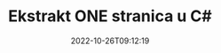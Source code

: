 ---
############################# Static ############################
layout: "auto-gen-merger"
date: 2022-10-26T09:12:19
draft: false
otherformats: ott pdf pps ppsx ppt pptx rtf tex vdx vsdm vsdx vssm vssx vstm vstx vsx

############################# Head ############################
head_title: "Ekstrakt ONE stranica u C#"
head_description: "Brzo izdvojite stranice iz ONE datoteke u C#. Spremite novi dokument koji sadrži odabrane stranice pomoću API-ja za spajanje dokumenata."

############################# Header ############################
title: "Ekstrakt ONE stranica u C#"
description: "Izdvojite ONE stranice s nekoliko redaka .NET koda."
bg_image: "https://cms.admin.containerize.com/templates/aspose/App_Themes/V3/images/bg/header1.png"
bg_overlay: false
button:
    enable: true
    icon: "fas fa-arrow-down"
    label: "Preuzmite besplatnu probnu verziju"
    link: "https://downloads.groupdocs.com/merger/net"

############################# SubMenu ############################
submenu:
    enable: true

    left:
        img_alt: "GroupDocs.Merger for .NET"
        image: "https://cms.admin.containerize.com/templates/groupdocs/images/product-logos/90x90-noborder/groupdocs-merger-net.png"
        product: "GroupDocs.Merger"
        platform: ".NET"

    middle:
        button:

            # button loop
            - link: "https://apireference.groupdocs.com/merger/net"
              text: "API Referenca"

            # button loop
            - link: "https://github.com/groupdocs-merger"
              text: "Primjeri koda"

            # button loop
            - link: "https://products.groupdocs.app/merger/family"
              text: "Demo snimke uživo"

            # button loop
            - link: "https://purchase.groupdocs.com/pricing/merger/net"
              text: "Cijene"

    right:
        link_download: "https://downloads.groupdocs.com/merger"
        link_learn: "https://docs.groupdocs.com/merger/net"
        link_buy: "https://purchase.groupdocs.com"

############################# About ############################
about:
    enable: true
    title: "O GroupDocs.Merger for .NET API-ju"
    content: |
        [GroupDocs.Merger for .NET](/hr/merger/net/) nudi jednostavno rješenje za sigurno spajanje i dijeljenje između širokog raspona formata dokumenata uključujući PDF, Microsoft Office (Word, Excel, PowerPoint , OneNote), OpenDocument, HTML, slike i mnoge druge unutar .NET aplikacija. Dodavanjem samo nekoliko redaka koda izvedite nekoliko operacija dokumenta kao što su premještanje, uklanjanje, rotacija, zamjena, izdvajanje ili promjena orijentacije stranica unutar dokumenata. API za spajanje dokumenata također podržava pregled stranica dokumenta kao slike za analizu strukture dokumenta, oblikovanja i sadržaja na stranici.
        
        GroupDocs.Merger API pravi je izbor za korporativna rješenja koja trebaju značajke izdvajanja stranice datoteke. Ovi API-ji dobro su podržani na svim glavnim operativnim sustavima i platformama uključujući .NET Framework, .NET Standard, .NET Core, Mono.

############################# Steps ############################
steps:
    enable: true
    title_left: "Ekstrakt ONE stranica datoteke u .NET"
    content_left: |
        [GroupDocs.Merger for .NET](/hr/merger/net/) olakšava C# programerima izdvajanje željenih stranica iz ONE datoteke i njihovo spremanje kao novu datoteku koja sadrži odabrane stranice provedbom nekoliko jednostavnih koraka.
        
        * Inicijalizirajte **ExtractOptions** s brojevima stranica koji bi se trebali pojaviti u rezultirajućem dokumentu.
        * Stvorite novu instancu **Merger** i proslijedite putanju izvornog dokumenta kao parametar konstruktora.
        * Pozovite **ExtractPages** i proslijedite objekt **ExtractOptions**.
        * Pozovite **Save** i odredite put datoteke za spremanje rezultirajućeg dokumenta.

    title_right: "Zahtjevi sustava"
    content_right: |
        GroupDocs.Merger for .NET API-ji podržani su na svim glavnim platformama i operativnim sustavima. Prije izvršavanja koda u nastavku, provjerite imate li sljedeće preduvjete instalirane na vašem sustavu.

        * Operativni sustavi: Microsoft Windows, Linux, MacOS
        * Razvojna okruženja: Visual Studio, Xamarin, MonoDevelop
        * Okviri: .NET Framework, .NET Standard, .NET Core, Mono
        * Preuzmite najnoviju verziju GroupDocs.Merger for .NET s [NuGet](https://www.nuget.org/packages/groupdocs.merger)
         
    code: |
     {{% merger/additional-styles %}}
     {{< merger/code-merger title="Kako izdvojiti ONE stranice datoteke koristeći C# primjer koda">}}

        ```csharp    
        // Ekstrahirajte ONE stranice datoteke koristeći GroupDocs.Merger API
        // Inicijalizirajte klasu ExtractOptions odabranim brojevima stranica
        ExtractOptions extractOptions = new ExtractOptions(new int[] { 2, 5 });

        // Instancirajte spajanje s ulaznim ONE dokumentom
        using (Merger merger = new Merger("input.one"))
          {
            // Pozovite metodu ExtractPages i proslijedite joj objekt ExtractOptions
            merger.ExtractPages(extractOptions);
    
            // Pozovite metodu Spremi za spremanje izlaznog dokumenta s izdvojenim stranicama
            merger.Save("output.one");
          }
        ```
     {{< /merger/code-merger >}}

############################# Demos ############################
demos:
    enable: true
    title: "Demonstracije uživo - izdvojite ONE stranica na mreži"
    content: |
       Izdvojite ONE stranice datoteke upravo sada posjetom [GroupDocs.Merger Live Demos](https://products.groupdocs.app/splitter/extract-pages/one) web stranice.
       Demo uživo ima sljedeće prednosti.
        
############################# About Formats ############################
about_formats:
    enable: true

############################# More Formats ############################
more_formats:
    enable: true
    title: "Izdvojite stranice iz drugih formata dokumenata"
    content: |
        .NET dokumentira API za spajanje i dijeljenje za formate datoteka i slike. Ekstrahirajte neke od popularnih formata datoteka kako je navedeno u nastavku.

############################# Back to top ###############################
back_to_top:
    enable: true
---